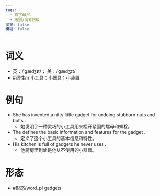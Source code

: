 ```yaml
---
tags:
  - 首字母/G
  - 级别/高考四级
掌握: false
模糊: false
---
```

# 词义
- 英：/ˈɡædʒɪt/； 美：/ˈɡædʒɪt/
- #词性/n  小工具；小器具；小装置
# 例句
- She has invented a nifty little gadget for undoing stubborn nuts and bolts .
	- 她发明了一种灵巧的小工具用来松开紧固的螺母和螺栓。
- The defines the basic information and features for the gadget .
	- 定义了这个小工具的基本信息和特性。
- His kitchen is full of gadgets he never uses .
	- 他厨房里到处是他从不使用的小器具。
# 形态
- #形态/word_pl gadgets
